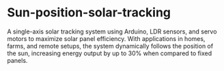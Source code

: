 # Sun-position-solar-tracking
A single-axis solar tracking system using Arduino, LDR sensors, and servo motors to maximize solar panel efficiency. With applications in homes, farms, and remote setups, the system dynamically follows the position of the sun, increasing energy output by up to 30% when compared to fixed panels.
